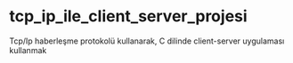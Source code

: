 # tcp_ip_ile_client_server_projesi
Tcp/Ip haberleşme protokolü kullanarak, C dilinde client-server uygulaması kullanmak
